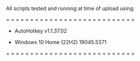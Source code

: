 All scripts tested and running at time of upload using:

= = = = = = = = = = = = = = = = = = = = = = = = = = = 
* AutoHotkey v1.1.37.02

* Windows 10 Home (22H2) 19045.5371

= = = = = = = = = = = = = = = = = = = = = = = = = = = 
